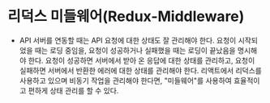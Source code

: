 # 리덕스 미들웨어(Redux-Middleware)

- API 서버를 연동할 때는 API 요청에 대한 상태도 잘 관리해야 한다. 요청이 시작되었을 때는 로딩 중임을, 요청이 성공하거나 실패했을 때는 로딩이 끝났음을 명시해야 한다. 요청이 성공하면 서버에서 받아 온 응답에 대한 상태를 관리하고, 요청이 실패하면 서버에서 반환한 에러에 대한 상태를 관리해야 한다. 리액트에서 리덕스를 사용하고 있으며 비동기 작업을 관리해야 한다면, "미들웨어"를 사용하여 효율적이고 편하게 상태 관리를 할 수 있다.
